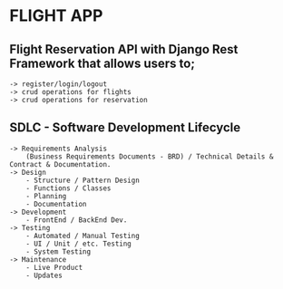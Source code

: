 # FLIGHT APP

## Flight Reservation API with Django Rest Framework that allows users to;
    -> register/login/logout
    -> crud operations for flights
    -> crud operations for reservation

## SDLC - Software Development Lifecycle
    -> Requirements Analysis 
        (Business Requirements Documents - BRD) / Technical Details & Contract & Documentation.
    -> Design 
        - Structure / Pattern Design
        - Functions / Classes
        - Planning
        - Documentation
    -> Development
        - FrontEnd / BackEnd Dev.
    -> Testing
        - Automated / Manual Testing
        - UI / Unit / etc. Testing
        - System Testing
    -> Maintenance
        - Live Product
        - Updates





